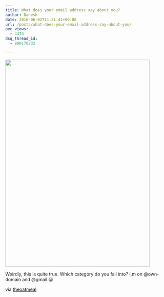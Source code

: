 ```yaml
---
title: What does your email address say about you?
author: Danesh
date: 2010-06-02T11:31:41+00:00
url: /posts/what-does-your-email-address-say-about-you/
pvc_views:
  - 4474
dsq_thread_id:
  - 890170232

---
```

<img loading="lazy" class="alignnone size-medium wp-image-2162" title="what does your email say about you" src="/wp-content/uploads/2010/06/theoatmeal.com-2010-6-1-22-14-450x647.png" alt="" width="450" height="647" srcset="/wp-content/uploads/2010/06/theoatmeal.com-2010-6-1-22-14-450x647.png 450w, /wp-content/uploads/2010/06/theoatmeal.com-2010-6-1-22-14.png 698w" sizes="(max-width: 450px) 100vw, 450px" />

Weirdly, this is quite true. Which category do you fall into? I,m on @own-domain and @gmail 😀

via [theoatmeal][1]

 [1]: http://theoatmeal.com/comics/email_address
